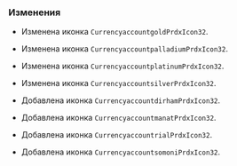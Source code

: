 ### Изменения

- Изменена иконка `CurrencyaccountgoldPrdxIcon32`.
- Изменена иконка `CurrencyaccountpalladiumPrdxIcon32`.
- Изменена иконка `CurrencyaccountplatinumPrdxIcon32`.
- Изменена иконка `CurrencyaccountsilverPrdxIcon32`.

- Добавлена иконка `CurrencyaccountdirhamPrdxIcon32`.
- Добавлена иконка `CurrencyaccountmanatPrdxIcon32`.
- Добавлена иконка `CurrencyaccountrialPrdxIcon32`.
- Добавлена иконка `CurrencyaccountsomoniPrdxIcon32`.
